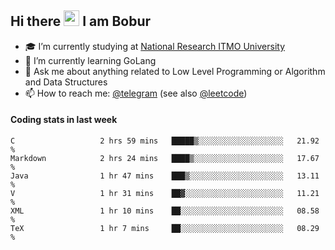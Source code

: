 ## Hi there <img src="https://media.giphy.com/media/hvRJCLFzcasrR4ia7z/giphy.gif" width="25px" height="25px"> I am Bobur

- :mortar_board: I’m currently studying at [National Research ITMO University](https://itmo.ru/)
- :seedling: I’m currently learning GoLang
- :speech_balloon: Ask me about anything related to Low Level Programming or Algorithm and Data Structures
- :mailbox: How to reach me: [@telegram](https://t.me/octoant) (see also [@leetcode](https://leetcode.com/octoant/))    

#### Coding stats in last week

<!--START_SECTION:waka-->

```text
C                   2 hrs 59 mins   █████▒░░░░░░░░░░░░░░░░░░░   21.92 %
Markdown            2 hrs 24 mins   ████▒░░░░░░░░░░░░░░░░░░░░   17.67 %
Java                1 hr 47 mins    ███▒░░░░░░░░░░░░░░░░░░░░░   13.11 %
V                   1 hr 31 mins    ██▓░░░░░░░░░░░░░░░░░░░░░░   11.21 %
XML                 1 hr 10 mins    ██░░░░░░░░░░░░░░░░░░░░░░░   08.58 %
TeX                 1 hr 7 mins     ██░░░░░░░░░░░░░░░░░░░░░░░   08.29 %
```

<!--END_SECTION:waka-->
